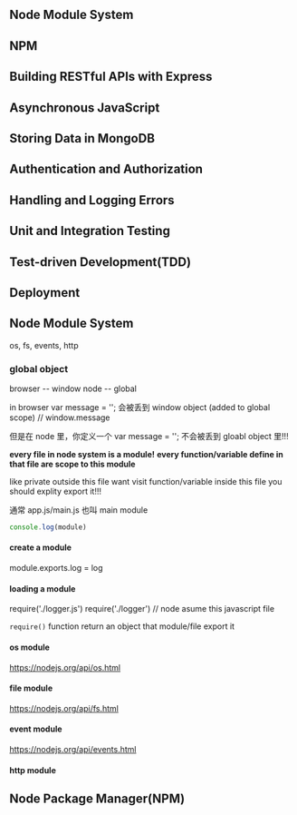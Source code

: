 ## Node Module System

## NPM

## Building RESTful APIs with Express

## Asynchronous JavaScript

## Storing Data in MongoDB

## Authentication and Authorization

## Handling and Logging Errors

## Unit and Integration Testing

## Test-driven Development(TDD)

## Deployment

## Node Module System

os, fs, events, http

### global object

browser -- window
node -- global

in browser var message = ''; 会被丢到 window object (added to global scope)
// window.message

但是在 node 里，你定义一个 var message = '';
不会被丢到 gloabl object 里!!!

**every file in node system is a module!**
**every function/variable define in that file are scope to this module**

like private
outside this file want visit function/variable inside this file
you should explity export it!!!

通常 app.js/main.js 也叫 main module

```js
console.log(module)
```

[](./images/nodemodule.png)

#### create a module

module.exports.log = log

#### loading a module

require('./logger.js')
require('./logger') // node asume this javascript file

`require()` function return an object that module/file export it

#### os module

https://nodejs.org/api/os.html

#### file module

https://nodejs.org/api/fs.html

#### event module

https://nodejs.org/api/events.html

#### http module

## Node Package Manager(NPM)
